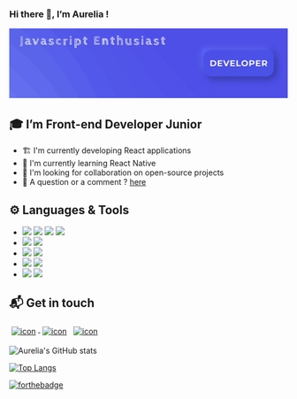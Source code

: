 ### Hi there 👋, I’m Aurelia !

![Cover](https://github.com/aureliasegarra/aureliasegarra/blob/main/img/cover.png)

## :mortar_board: I’m Front-end Developer Junior

* :building_construction: I'm currently developing React applications
* :seedling: I'm currently learning React Native
* :handshake: I'm looking for collaboration on open-source projects
* :speech_balloon: A question or a comment ? <a href="mailto:av.segarra@gmail.com">here</a>

## :gear: Languages & Tools 

- <img src="https://img.icons8.com/color/48/000000/javascript.png"/>  <img src="https://img.icons8.com/color/48/000000/html-5.png"/>  <img src="https://img.icons8.com/color/48/000000/css3.png"/>  <img src="https://img.icons8.com/color/48/000000/sass.png"/>
- <img src="https://img.icons8.com/color/48/000000/react-native.png"/>   <img src="https://img.icons8.com/color/48/000000/redux.png"/>
- <img src="https://img.icons8.com/windows/48/000000/figma.png"/>  <img src="https://img.icons8.com/color/48/000000/adobe-photoshop.png"/>
- <img src="https://img.icons8.com/ios-glyphs/48/000000/github.png"/>   <img src="https://img.icons8.com/windows/48/000000/git-squared.png"/>
- <img src="https://img.icons8.com/color/48/000000/nodejs.png"/>  <img src="https://img.icons8.com/color/48/000000/postgreesql.png"/>

## :mailbox_with_mail: Get in touch 

<p>
 <a href="https://twitter.com/SegarraAurelia/" target="_blank" rel="noopener noreferrer"> <img src="https://img.icons8.com/fluent/48/000000/twitter.png" alt="icon" height="40" style="vertical-align:top; margin:4px"> </a>
 <a href="https://linkedin.com/in/aureliasegarra" target="_blank" rel="noopener noreferrer"> <img src="https://img.icons8.com/fluent/48/000000/linkedin.png" alt="icon" height="40" style="vertical-align:top; margin:4px"></a>
 <a href="mailto:av.segarra@gmail.com"> <img src="https://img.icons8.com/fluent/48/000000/gmail--v1.png" alt="icon" height="40" style="vertical-align:top; margin:4px"></a>
</p>


![Aurelia's GitHub stats](https://github-readme-stats.vercel.app/api?username=aureliasegarra&theme=tokyonight)

[![Top Langs](https://github-readme-stats.vercel.app/api/top-langs/?username=aureliasegarra&theme=tokyonight&layout=compact)](https://github.com/aureliasegarra/github-readme-stats)




[![forthebadge](https://forthebadge.com/images/badges/built-with-love.svg)](https://forthebadge.com)












